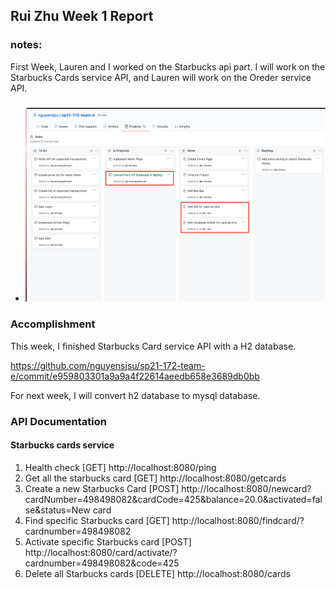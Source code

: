 ## Rui Zhu Week 1 Report

### notes:

First Week, Lauren and I worked on the Starbucks api part. I will work on the Starbucks Cards service API, and Lauren will work on the Oreder service API.

###
* ![pic1](images/snapshot_1.png)

### Accomplishment

This week, I finished Starbucks Card service API with a H2 database.

https://github.com/nguyensjsu/sp21-172-team-e/commit/e959803301a9a9a4f22614aeedb658e3689db0bb

For next week, I will convert h2 database to mysql database.
### API Documentation
#### Starbucks cards service

1.	Health check [GET]
http://localhost:8080/ping
2.	Get all the starbucks card [GET]
http://localhost:8080/getcards
3.	Create a new Starbucks Card [POST]
http://localhost:8080/newcard?cardNumber=498498082&cardCode=425&balance=20.0&activated=false&status=New card
4.	Find specific Starbucks card [GET]
http://localhost:8080/findcard/?cardnumber=498498082
5.	Activate specific Starbucks card [POST]
http://localhost:8080/card/activate/?cardnumber=498498082&code=425
6.	Delete all Starbucks cards [DELETE]
http://localhost:8080/cards

    